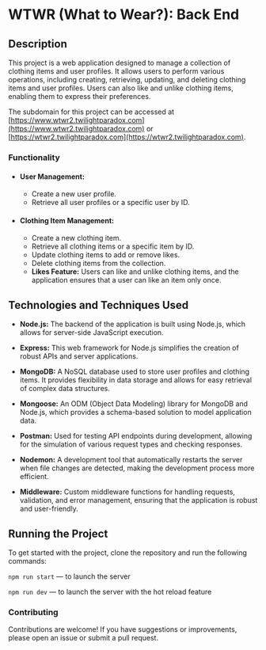 # WTWR (What to Wear?): Back End

## Description

This project is a web application designed to manage a collection of clothing items and user profiles. It allows users to perform various operations, including creating, retrieving, updating, and deleting clothing items and user profiles. Users can also like and unlike clothing items, enabling them to express their preferences.

The subdomain for this project can be accessed at [https://www.wtwr2.twilightparadox.com](https://www.wtwr2.twilightparadox.com) or [https://wtwr2.twilightparadox.com](https://wtwr2.twilightparadox.com).

### Functionality

- #### User Management:

  - Create a new user profile.
  - Retrieve all user profiles or a specific user by ID.

- #### Clothing Item Management:

  - Create a new clothing item.
  - Retrieve all clothing items or a specific item by ID.
  - Update clothing items to add or remove likes.
  - Delete clothing items from the collection.
  - **Likes Feature:** Users can like and unlike clothing items, and the application ensures that a user can like an item only once.

## Technologies and Techniques Used

- **Node.js:** The backend of the application is built using Node.js, which allows for server-side JavaScript execution.

- **Express:** This web framework for Node.js simplifies the creation of robust APIs and server applications.

- **MongoDB:** A NoSQL database used to store user profiles and clothing items. It provides flexibility in data storage and allows for easy retrieval of complex data structures.

- **Mongoose:** An ODM (Object Data Modeling) library for MongoDB and Node.js, which provides a schema-based solution to model application data.

- **Postman:** Used for testing API endpoints during development, allowing for the simulation of various request types and checking responses.

- **Nodemon:** A development tool that automatically restarts the server when file changes are detected, making the development process more efficient.

- **Middleware:** Custom middleware functions for handling requests, validation, and error management, ensuring that the application is robust and user-friendly.

## Running the Project

To get started with the project, clone the repository and run the following commands:

`npm run start` — to launch the server

`npm run dev` — to launch the server with the hot reload feature

### Contributing

Contributions are welcome! If you have suggestions or improvements, please open an issue or submit a pull request.
